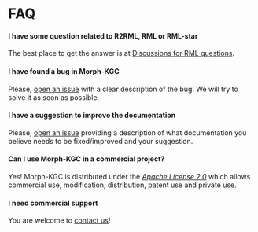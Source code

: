 # FAQ

#### I have some question related to R2RML, RML or RML-star
The best place to get the answer is at [Discussions for RML questions](https://github.com/kg-construct/rml-questions/discussions).

#### I have found a bug in Morph-KGC
Please, [open an issue](https://github.com/oeg-upm/morph-kgc/issues/new/choose) with a clear description of the bug. We will try to solve it as soon as possible.

#### I have a suggestion to improve the documentation
Please, [open an issue](https://github.com/oeg-upm/morph-kgc/issues/new/choose) providing a description of what documentation you believe needs to be fixed/improved and your suggestion.

#### Can I use Morph-KGC in a commercial project?
Yes! Morph-KGC is distributed under the _[Apache License 2.0](https://github.com/oeg-upm/Morph-KGC/blob/main/LICENSE)_ which allows  commercial use, modification, distribution, patent use and private use.

#### I need commercial support
You are welcome to [contact us](mailto:julian.arenas.guerrero@upm.es)!
